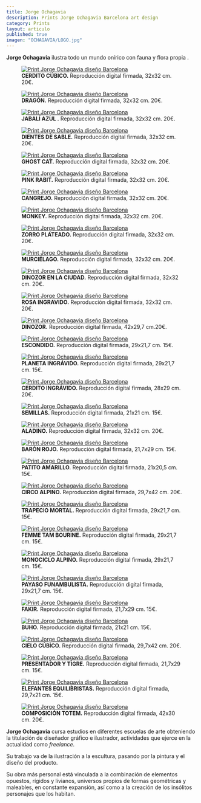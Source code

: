 ```yaml
---
title: Jorge Ochagavia
description: Prints Jorge Ochagavia Barcelona art design 
category: Prints
layout: articulo
published: true
imagen: "OCHAGAVIA/LOGO.jpg"
---
```


**Jorge Ochagavia** ilustra todo un mundo onírico con fauna y flora propia .

<div class="figure-group">
<figure>
	<a href="/images/OCHAGAVIA/CERDITO CUBICO.jpg"><img src="/images/OCHAGAVIA/CERDITO CUBICO.jpg" alt="Print Jorge Ochagavia diseño Barcelona"></a>
	<figcaption><b>CERDITO CÚBICO.</b>
	Reproducción digital firmada, 32x32 cm. 20€.</figcaption>
</figure>

<figure>
	<a href="/images/OCHAGAVIA/DRAGON.jpg"><img src="/images/OCHAGAVIA/DRAGON.jpg" alt="Print Jorge Ochagavia diseño Barcelona"></a>
	<figcaption><b>DRAGÓN.</b>
	Reproducción digital firmada, 32x32 cm. 20€.</figcaption>
</figure>

<figure>
	<a href="/images/OCHAGAVIA/JABALI AZUL.jpg"><img src="/images/OCHAGAVIA/JABALI AZUL.jpg" alt="Print Jorge Ochagavia diseño Barcelona"></a>
	<figcaption><b>JABALÍ AZUL .</b>
  Reproducción digital firmada, 32x32 cm. 20€.</figcaption>
	</figcaption>
</figure>

<figure>
	<a href="/images/OCHAGAVIA/DIENTES.jpg"><img src="/images/OCHAGAVIA/DIENTES.jpg" alt="Print Jorge Ochagavia diseño Barcelona"></a>
	<figcaption><b>DIENTES DE SABLE.</b>
	Reproducción digital firmada, 32x32 cm. 20€.</figcaption>
</figure>

<figure>
	<a href="/images/OCHAGAVIA/GHOST CAT.jpg"><img src="/images/OCHAGAVIA/GHOST CAT.jpg" alt="Print Jorge Ochagavia diseño Barcelona"></a>
	<figcaption><b>GHOST CAT.</b>
	Reproducción digital firmada, 32x32 cm. 20€.</figcaption>
</figure>

<figure>
	<a href="/images/OCHAGAVIA/PINK RABIT.jpg"><img src="/images/OCHAGAVIA/PINK RABIT.jpg" alt="Print Jorge Ochagavia diseño Barcelona"></a>
	<figcaption><b>PINK RABIT.</b>
	Reproducción digital firmada, 32x32 cm. 20€.</figcaption>
</figure>

<figure>
	<a href="/images/OCHAGAVIA/CANGREJO.jpg"><img src="/images/OCHAGAVIA/CANGREJO.jpg" alt="Print Jorge Ochagavia diseño Barcelona"></a>
	<figcaption><b>CANGREJO.</b>
	   Reproducción digital firmada, 32x32 cm. 20€.</figcaption>
</figure>

<figure>
	<a href="/images/OCHAGAVIA/MONKEY.jpg"><img src="/images/OCHAGAVIA/MONKEY.jpg" alt="Print Jorge Ochagavia diseño Barcelona"></a>
	<figcaption><b>MONKEY.</b>
	Reproducción digital firmada, 32x32 cm. 20€.</figcaption>
</figure>

<figure>
	<a href="/images/OCHAGAVIA/ZORRO PLATEADO.jpg"><img src="/images/OCHAGAVIA/ZORRO PLATEADO.jpg" alt="Print Jorge Ochagavia diseño Barcelona"></a>
	<figcaption><b>ZORRO PLATEADO.</b>
	Reproducción digital firmada, 32x32 cm. 20€.</figcaption>
</figure>

<figure>
	<a href="/images/OCHAGAVIA/murcielago.jpg"><img src="/images/OCHAGAVIA/murcielago.jpg" alt="Print Jorge Ochagavia diseño Barcelona"></a>
	<figcaption><b>MURCIÉLAGO.</b>
	Reproducción digital firmada, 32x32 cm. 20€.</figcaption>
	</figcaption>
</figure>

<figure>
	<a href="/images/OCHAGAVIA/DINOZOR EN LA CIUDAD.jpg"><img src="/images/OCHAGAVIA/DINOZOR EN LA CIUDAD.jpg" alt="Print Jorge Ochagavia diseño Barcelona"></a>
	<figcaption><b>DINOZOR EN LA CIUDAD.</b>
 Reproducción digital firmada, 32x32 cm. 20€.</figcaption>
</figure>

<figure>
	<a href="/images/OCHAGAVIA/ROSA INGRAVIDO.jpg"><img src="/images/OCHAGAVIA/ROSA INGRAVIDO.jpg" alt="Print Jorge Ochagavia diseño Barcelona"></a>
	<figcaption><b>ROSA INGRAVIDO.</b>
	Reproducción digital firmada, 32x32 cm. 20€.</figcaption>
</figure>

<figure>
	<a href="/images/OCHAGAVIA/DINOZOR.jpg"><img src="/images/OCHAGAVIA/DINOZOR.jpg" alt="Print Jorge Ochagavia diseño Barcelona"></a>
	<figcaption><b>DINOZOR.</b>
	Reproducción digital firmada, 42x29,7 cm.20€.</figcaption>
</figure>

<figure>
	<a href="/images/OCHAGAVIA/ESCONDIDO.jpg"><img src="/images/OCHAGAVIA/ESCONDIDO.jpg" alt="Print Jorge Ochagavia diseño Barcelona"></a>
	<figcaption><b>ESCONDIDO.</b>
Reproducción digital firmada, 29x21,7 cm. 15€.</figcaption>
</figure>

<figure>
	<a href="/images/OCHAGAVIA/PLANETA INGRAVIDO.jpg"><img src="/images/OCHAGAVIA/PLANETA INGRAVIDO.jpg" alt="Print Jorge Ochagavia diseño Barcelona"></a>
	<figcaption><b>PLANETA INGRÁVIDO.</b>
Reproducción digital firmada, 29x21,7 cm. 15€.</figcaption>
</figure>

	
<figure>
	<a href="/images/OCHAGAVIA/CERDITO INGRAVIDO.jpg"><img src="/images/OCHAGAVIA/CERDITO INGRAVIDO.jpg" alt="Print Jorge Ochagavia diseño Barcelona"></a>
	<figcaption><b>CERDITO INGRÁVIDO.</b>
	  Reproducción digital firmada, 28x29 cm. 20€.</figcaption>
</figure>

<figure>
	<a href="/images/OCHAGAVIA/SEMILLAS.jpg"><img src="/images/OCHAGAVIA/SEMILLAS.jpg" alt="Print Jorge Ochagavia diseño Barcelona"></a>
	<figcaption><b>SEMILLAS.</b>
	  Reproducción digital firmada, 21x21 cm. 15€.</figcaption>
</figure>

<figure>
	<a href="/images/OCHAGAVIA/ALADINO.jpg"><img src="/images/OCHAGAVIA/ALADINO.jpg" alt="Print Jorge Ochagavia diseño Barcelona"></a>
	<figcaption><b>ALADINO.</b>
Reproducción digital firmada, 32x32 cm. 20€.</figcaption>
</figure>

<figure>
	<a href="/images/OCHAGAVIA/BARON ROJO.jpg"><img src="/images/OCHAGAVIA/BARON ROJO.jpg" alt="Print Jorge Ochagavia diseño Barcelona"></a>
	<figcaption><b>BARÓN ROJO.</b>
	  Reproducción digital firmada, 21,7x29 cm. 15€.</figcaption>
</figure>

<figure>
	<a href="/images/OCHAGAVIA/PATITO AMARILLO.jpg"><img src="/images/OCHAGAVIA/PATITO AMARILLO.jpg" alt="Print Jorge Ochagavia diseño Barcelona"></a>
	<figcaption><b>PATITO AMARILLO.</b>
	  Reproducción digital firmada, 21x20,5 cm. 15€.</figcaption>
</figure>

<figure>
	<a href="/images/OCHAGAVIA/CIRCO ALPINO.jpg"><img src="/images/OCHAGAVIA/CIRCO ALPINO.jpg" alt="Print Jorge Ochagavia diseño Barcelona"></a>
	<figcaption><b>CIRCO ALPINO.</b>
	  Reproducción digital firmada, 29,7x42 cm. 20€.</figcaption>
</figure>


<figure>
	<a href="/images/OCHAGAVIA/TRAPECIO MORTAL.jpg"><img src="/images/OCHAGAVIA/TRAPECIO MORTAL.jpg" alt="Print Jorge Ochagavia diseño Barcelona"></a>
	<figcaption><b>TRAPECIO MORTAL.</b>
	  Reproducción digital firmada, 29x21,7 cm. 15€.</figcaption>
</figure>

<figure>
	<a href="/images/OCHAGAVIA/FEMME TAM BOURINE.jpg"><img src="/images/OCHAGAVIA/FEMME TAM BOURINE.jpg" alt="Print Jorge Ochagavia diseño Barcelona"></a>
	<figcaption><b>FEMME TAM BOURINE.</b>
	  Reproducción digital firmada, 29x21,7 cm. 15€.</figcaption>
</figure>

<figure>
	<a href="/images/OCHAGAVIA/MONOCICLO ALPINO.jpg"><img src="/images/OCHAGAVIA/MONOCICLO ALPINO.jpg" alt="Print Jorge Ochagavia diseño Barcelona"></a>
	<figcaption><b>MONOCICLO ALPINO.</b>
	  Reproducción digital firmada, 29x21,7 cm. 15€.</figcaption>
</figure>
</div>

<div class="figure-group">
<figure>
	<a href="/images/OCHAGAVIA/PAYASO FUNAMBULISTA.jpg"><img src="/images/OCHAGAVIA/PAYASO FUNAMBULISTA.jpg" alt="Print Jorge Ochagavia diseño Barcelona"></a>
	<figcaption><b>PAYASO FUNAMBULISTA.</b>
	  Reproducción digital firmada, 29x21,7 cm. 15€.</figcaption>
</figure>

<figure>
	<a href="/images/OCHAGAVIA/FAKIR.jpg"><img src="/images/OCHAGAVIA/FAKIR.jpg" alt="Print Jorge Ochagavia diseño Barcelona"></a>
	<figcaption><b>FAKIR.</b>
	  Reproducción digital firmada, 21,7x29 cm. 15€.</figcaption>
</figure>

<figure>
	<a href="/images/OCHAGAVIA/buho.jpg"><img src="/images/OCHAGAVIA/buho.jpg" alt="Print Jorge Ochagavia diseño Barcelona"></a>
	<figcaption><b>BUHO.</b>
	  Reproducción digital firmada, 21x21 cm. 15€.</figcaption>
</figure>
</div>

<div class="figure-group">
<figure>
	<a href="/images/OCHAGAVIA/CIELO CUBICO.jpg"><img src="/images/OCHAGAVIA/CIELO CUBICO.jpg" alt="Print Jorge Ochagavia diseño Barcelona"></a>
	<figcaption><b>CIELO CÚBICO.</b>
	Reproducción digital firmada, 29,7x42 cm. 20€.</figcaption>
	</figcaption>
</figure>

<figure>
	<a href="/images/OCHAGAVIA/Presentador.jpg"><img src="/images/OCHAGAVIA/Presentador.jpg" alt="Print Jorge Ochagavia diseño Barcelona"></a>
	<figcaption><b>PRESENTADOR Y TIGRE.</b>
	  Reproducción digital firmada, 21,7x29 cm. 15€.</figcaption>
</figure>
</div>

<div class="figure-group">
<figure>
	<a href="/images/OCHAGAVIA/elefantes.jpg"><img src="/images/OCHAGAVIA/elefantes.jpg" alt="Print Jorge Ochagavia diseño Barcelona"></a>
	<figcaption><b>ELEFANTES EQUILIBRISTAS.</b>
	Reproducción digital firmada, 29,7x21 cm. 15€.</figcaption>
	</figcaption>
</figure>

<figure>
	<a href="/images/OCHAGAVIA/totem.jpg"><img src="/images/OCHAGAVIA/totem.jpg" alt="Print Jorge Ochagavia diseño Barcelona"></a>
	<figcaption><b>COMPOSICIÓN TOTEM.</b>
	  Reproducción digital firmada, 42x30 cm. 20€.</figcaption>
</figure>
</div>

**Jorge Ochagavia** cursa estudios en diferentes escuelas de arte obteniendo la titulación de diseñador gráfico e ilustrador, actividades que ejerce en la actualidad como _freelance_.

Su trabajo va de la ilustración a la escultura, pasando por la pintura y el diseño del producto.
 
Su obra más personal está vinculada a la combinación de elementos opuestos, rígidos y livianos, universos propios de formas geométricas y maleables, en constante expansión, así como a la creación de los insólitos personajes que los habitan.
